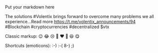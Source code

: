 Put your markdown here

The solutions #Volentix brings forward to overcome many problems we all experience...Read more 
https://t.me/volentix_announcements/94
#Blockchain #cryptocurrencies #decentralized $vtx

Classic markup: :wink: :joy: :cry: :angel: :heart: :beers: :laughing: :yum:

Shortcuts (emoticons): :-) :-( 8-) ;)